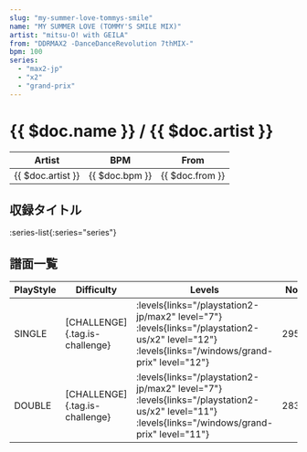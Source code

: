 ```yaml
---
slug: "my-summer-love-tommys-smile"
name: "MY SUMMER LOVE (TOMMY'S SMILE MIX)"
artist: "mitsu-O! with GEILA"
from: "DDRMAX2 -DanceDanceRevolution 7thMIX-"
bpm: 100
series:
  - "max2-jp"
  - "x2"
  - "grand-prix"
---
```


# {{ $doc.name }} / {{ $doc.artist }}

|Artist|BPM|From|
|------|---|----|
|{{ $doc.artist }}|{{ $doc.bpm }}|{{ $doc.from }}|

## 収録タイトル

:series-list{:series="series"}

## 譜面一覧

|PlayStyle|Difficulty|Levels|Notes|Movie|
|---------|----------|------|-----|-----|
|SINGLE|[CHALLENGE]{.tag.is-challenge}|<div class="field is-grouped is-grouped-multiline"> :levels{links="/playstation2-jp/max2" level="7"} :levels{links="/playstation2-us/x2" level="12"}  :levels{links="/windows/grand-prix" level="12"}</div>|295/11||
|DOUBLE|[CHALLENGE]{.tag.is-challenge}|<div class="field is-grouped is-grouped-multiline"> :levels{links="/playstation2-jp/max2" level="7"} :levels{links="/playstation2-us/x2" level="11"}  :levels{links="/windows/grand-prix" level="11"}</div>|283/5||
